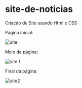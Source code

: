 # site-de-noticias
Criação de Site usando Html e CSS 

Página inicial:

![site](https://user-images.githubusercontent.com/89245910/141603791-f3b3a558-fb34-4645-8e5c-0b5a9140ad52.png)

Meio da página:

![site 1](https://user-images.githubusercontent.com/89245910/141603796-4d2a1c73-7038-401b-8113-22a5c4c9731b.png)

Final da página:

![site2](https://user-images.githubusercontent.com/89245910/141603800-a4aa6de1-959b-4a44-b068-da3e7a27b6dc.png)
